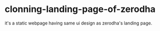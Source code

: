 # clonning-landing-page-of-zerodha
it's a static webpage having same ui design as zerodha's landing page.
